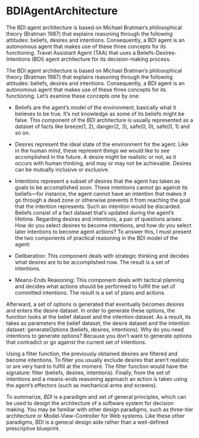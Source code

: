 # BDIAgentArchitecture
The BDI agent architecture is based on Michael Bratman’s philosophical theory (Bratman 1987) that explains reasoning through the following attitudes: beliefs, desires and intentions. Consequently, a BDI agent is an autonomous agent that makes use of these three concepts for its functioning.
Travel Assistant Agent (TAA) that uses a Beliefs-Desires-Intentions (BDI) agent architecture for its decision-making process.

The BDI agent architecture is based on Michael Bratman’s philosophical theory (Bratman 1987) that explains reasoning through the following attitudes: beliefs, desires and intentions. Consequently, a BDI agent is an autonomous agent that makes use of these three concepts for its functioning. Let’s examine these concepts one by one:

* Beliefs are the agent’s model of the environment, basically what it believes to be true. It’s not knowledge as some of its beliefs might be false. This component of the BDI architecture is usually represented as a dataset of facts like breeze(1, 2), danger(2, 3), safe(0, 0), safe(0, 1) and so on.
* Desires represent the ideal state of the environment for the agent. Like in the human mind, these represent things we would like to see accomplished in the future. A desire might be realistic or not, as it occurs with human thinking, and may or may not be achievable. Desires can be mutually inclusive or exclusive.
* Intentions represent a subset of desires that the agent has taken as goals to be accomplished soon. These intentions cannot go against its beliefs—for instance, the agent cannot have an intention that makes it go through a dead zone or otherwise prevents it from reaching the goal that the intention represents. Such an intention would be discarded.
Beliefs consist of a fact dataset that’s updated during the agent’s lifetime. Regarding desires and intentions, a pair of questions arises: How do you select desires to become intentions, and how do you select later intentions to become agent actions? To answer this, I must present the two components of practical reasoning in the BDI model of the agent:

* Deliberation: This component deals with strategic thinking and decides what desires are to be accomplished now. The result is a set of intentions.
* Means-Ends Reasoning: This component deals with tactical planning and decides what actions should be performed to fulfill the set of committed intentions. The result is a set of plans and actions.

Afterward, a set of options is generated that eventually becomes desires and enters the desire dataset. In order to generate these options, the function looks at the belief dataset and the intention dataset. As a result, its takes as parameters the belief dataset, the desire dataset and the intention dataset: generateOptions (beliefs, desires, intentions). Why do you need intentions to generate options? Because you don’t want to generate options that contradict or go against the current set of intentions.

Using a filter function, the previously obtained desires are filtered and become intentions. To filter you usually exclude desires that aren’t realistic or are very hard to fulfill at the moment. The filter function would have the signature: filter (beliefs, desires, intentions). Finally, from the set of intentions and a means-ends reasoning approach an action is taken using the agent’s effectors (such as mechanical arms and screens).

To summarize, *BDI* is a paradigm and set of general principles, which can be used to design the architecture of a software system for decision making. You may be familiar with other design paradigms, such as three-tier architecture or Model-View-Controller for Web systems. Like these other paradigms, BDI is a general design aide rather than a well-defined prescriptive blueprint.
